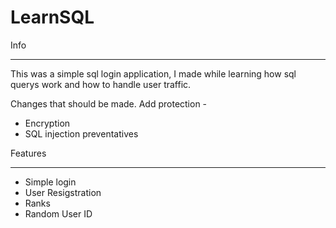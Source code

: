 # LearnSQL
 
Info
_________
This was a simple sql login application, I made while learning how sql querys work and how to handle user traffic.

Changes that should be made.
Add protection - 
* Encryption
* SQL injection preventatives

Features
___________
* Simple login
* User Resigstration
* Ranks
* Random User ID
